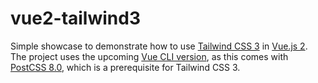 # vue2-tailwind3

Simple showcase to demonstrate how to use [Tailwind CSS 3](https://tailwindcss.com) in [Vue.js 2](https://vuejs.org). The project uses the upcoming [Vue CLI version](https://next.cli.vuejs.org/migrations/migrate-from-v4.html), as this comes with [PostCSS 8.0](https://postcss.org/), which is a prerequisite for Tailwind CSS 3.